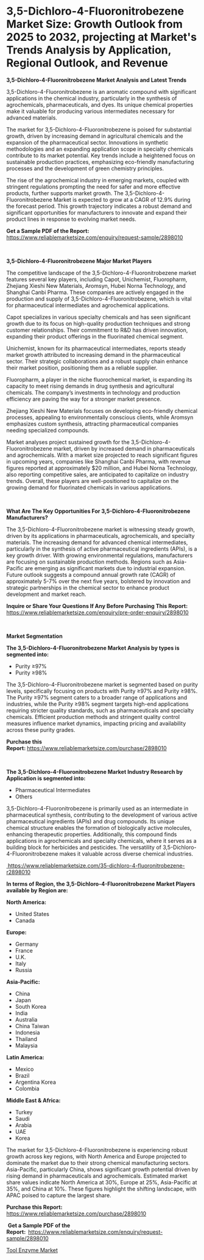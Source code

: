 <p><h1>3,5-Dichloro-4-Fluoronitrobezene Market Size: Growth Outlook from 2025 to 2032, projecting at Market's Trends Analysis by Application, Regional Outlook, and Revenue</h1></p><p><strong>3,5-Dichloro-4-Fluoronitrobezene Market Analysis and Latest Trends</strong></p>
<p><p>3,5-Dichloro-4-Fluoronitrobezene is an aromatic compound with significant applications in the chemical industry, particularly in the synthesis of agrochemicals, pharmaceuticals, and dyes. Its unique chemical properties make it valuable for producing various intermediates necessary for advanced materials.</p><p>The market for 3,5-Dichloro-4-Fluoronitrobezene is poised for substantial growth, driven by increasing demand in agricultural chemicals and the expansion of the pharmaceutical sector. Innovations in synthetic methodologies and an expanding application scope in specialty chemicals contribute to its market potential. Key trends include a heightened focus on sustainable production practices, emphasizing eco-friendly manufacturing processes and the development of green chemistry principles.</p><p>The rise of the agrochemical industry in emerging markets, coupled with stringent regulations prompting the need for safer and more effective products, further supports market growth. The 3,5-Dichloro-4-Fluoronitrobezene Market is expected to grow at a CAGR of 12.9% during the forecast period. This growth trajectory indicates a robust demand and significant opportunities for manufacturers to innovate and expand their product lines in response to evolving market needs.</p></p>
<p><strong>Get a Sample PDF of the Report:&nbsp;</strong> <a href="https://www.reliablemarketsize.com/enquiry/request-sample/2898010?utm_campaign=3555&utm_medium=2&utm_source=Github&utm_content=ia&utm_term=15032025&utm_id=35-dichloro-4-fluoronitrobezene">https://www.reliablemarketsize.com/enquiry/request-sample/2898010</a></p>
<p>&nbsp;</p>
<p><strong>3,5-Dichloro-4-Fluoronitrobezene Major Market Players</strong></p>
<p><p>The competitive landscape of the 3,5-Dichloro-4-Fluoronitrobezene market features several key players, including Capot, Unichemist, Fluoropharm, Zhejiang Xieshi New Materials, Aromsyn, Hubei Norna Technology, and Shanghai Canbi Pharma. These companies are actively engaged in the production and supply of 3,5-Dichloro-4-Fluoronitrobezene, which is vital for pharmaceutical intermediates and agrochemical applications.</p><p>Capot specializes in various specialty chemicals and has seen significant growth due to its focus on high-quality production techniques and strong customer relationships. Their commitment to R&D has driven innovation, expanding their product offerings in the fluorinated chemical segment.</p><p>Unichemist, known for its pharmaceutical intermediates, reports steady market growth attributed to increasing demand in the pharmaceutical sector. Their strategic collaborations and a robust supply chain enhance their market position, positioning them as a reliable supplier.</p><p>Fluoropharm, a player in the niche fluorochemical market, is expanding its capacity to meet rising demands in drug synthesis and agricultural chemicals. The company’s investments in technology and production efficiency are paving the way for a stronger market presence.</p><p>Zhejiang Xieshi New Materials focuses on developing eco-friendly chemical processes, appealing to environmentally conscious clients, while Aromsyn emphasizes custom synthesis, attracting pharmaceutical companies needing specialized compounds.</p><p>Market analyses project sustained growth for the 3,5-Dichloro-4-Fluoronitrobezene market, driven by increased demand in pharmaceuticals and agrochemicals. With a market size projected to reach significant figures in upcoming years, companies like Shanghai Canbi Pharma, with revenue figures reported at approximately $20 million, and Hubei Norna Technology, also reporting competitive sales, are anticipated to capitalize on industry trends. Overall, these players are well-positioned to capitalize on the growing demand for fluorinated chemicals in various applications.</p></p>
<p>&nbsp;</p>
<p><strong>What Are The Key Opportunities For 3,5-Dichloro-4-Fluoronitrobezene Manufacturers?</strong></p>
<p><p>The 3,5-Dichloro-4-Fluoronitrobezene market is witnessing steady growth, driven by its applications in pharmaceuticals, agrochemicals, and specialty materials. The increasing demand for advanced chemical intermediates, particularly in the synthesis of active pharmaceutical ingredients (APIs), is a key growth driver. With growing environmental regulations, manufacturers are focusing on sustainable production methods. Regions such as Asia-Pacific are emerging as significant markets due to industrial expansion. Future outlook suggests a compound annual growth rate (CAGR) of approximately 5-7% over the next five years, bolstered by innovation and strategic partnerships in the chemical sector to enhance product development and market reach.</p></p>
<p><strong>Inquire or Share Your Questions If Any Before Purchasing This Report:</strong> <a href="https://www.reliablemarketsize.com/enquiry/pre-order-enquiry/2898010?utm_campaign=3555&utm_medium=2&utm_source=Github&utm_content=ia&utm_term=15032025&utm_id=35-dichloro-4-fluoronitrobezene">https://www.reliablemarketsize.com/enquiry/pre-order-enquiry/2898010</a></p>
<p>&nbsp;</p>
<p><strong>Market Segmentation</strong></p>
<p><strong>The 3,5-Dichloro-4-Fluoronitrobezene Market Analysis by types is segmented into:</strong></p>
<p><ul><li>Purity ≥97%</li><li>Purity ≥98%</li></ul></p>
<p><p>The 3,5-Dichloro-4-Fluoronitrobezene market is segmented based on purity levels, specifically focusing on products with Purity ≥97% and Purity ≥98%. The Purity ≥97% segment caters to a broader range of applications and industries, while the Purity ≥98% segment targets high-end applications requiring stricter quality standards, such as pharmaceuticals and specialty chemicals. Efficient production methods and stringent quality control measures influence market dynamics, impacting pricing and availability across these purity grades.</p></p>
<p><strong>Purchase this Report:&nbsp;</strong><a href="https://www.reliablemarketsize.com/purchase/2898010?utm_campaign=3555&utm_medium=2&utm_source=Github&utm_content=ia&utm_term=15032025&utm_id=35-dichloro-4-fluoronitrobezene">https://www.reliablemarketsize.com/purchase/2898010</a></p>
<p>&nbsp;</p>
<p><strong>The 3,5-Dichloro-4-Fluoronitrobezene Market Industry Research by Application is segmented into:</strong></p>
<p><ul><li>Pharmaceutical Intermediates</li><li>Others</li></ul></p>
<p><p>3,5-Dichloro-4-Fluoronitrobezene is primarily used as an intermediate in pharmaceutical synthesis, contributing to the development of various active pharmaceutical ingredients (APIs) and drug compounds. Its unique chemical structure enables the formation of biologically active molecules, enhancing therapeutic properties. Additionally, this compound finds applications in agrochemicals and specialty chemicals, where it serves as a building block for herbicides and pesticides. The versatility of 3,5-Dichloro-4-Fluoronitrobezene makes it valuable across diverse chemical industries.</p></p>
<p><a href="https://www.reliablemarketsize.com/35-dichloro-4-fluoronitrobezene-r2898010?utm_campaign=3555&utm_medium=2&utm_source=Github&utm_content=ia&utm_term=15032025&utm_id=35-dichloro-4-fluoronitrobezene">&nbsp;https://www.reliablemarketsize.com/35-dichloro-4-fluoronitrobezene-r2898010</a></p>
<p><strong>In terms of Region, the 3,5-Dichloro-4-Fluoronitrobezene Market Players available by Region are:</strong></p>
<p>
    <p> <strong> North America: </strong>
        <ul>
            <li>United States</li>
            <li>Canada</li>
        </ul>
        </p> 
    <p> <strong> Europe: </strong>
        <ul>
            <li>Germany</li>
            <li>France</li>
            <li>U.K.</li>
            <li>Italy</li>
            <li>Russia</li>
        </ul>
        </p> 
    <p> <strong> Asia-Pacific: </strong>
        <ul>
            <li>China</li>
            <li>Japan</li>
            <li>South Korea</li>
            <li>India</li>
            <li>Australia</li>
            <li>China Taiwan</li>
            <li>Indonesia</li>
            <li>Thailand</li>
            <li>Malaysia</li>
        </ul>
        </p> 
    <p> <strong> Latin America: </strong>
        <ul>
            <li>Mexico</li>
            <li>Brazil</li>
            <li>Argentina Korea</li>
            <li>Colombia</li>
        </ul>
        </p> 
    <p> <strong> Middle East & Africa: </strong>
        <ul>
            <li>Turkey</li>
            <li>Saudi</li>
            <li>Arabia</li>
            <li>UAE</li>
            <li>Korea</li>
        </ul>
    </p>
    </p>
<p><p>The market for 3,5-Dichloro-4-Fluoronitrobezene is experiencing robust growth across key regions, with North America and Europe projected to dominate the market due to their strong chemical manufacturing sectors. Asia-Pacific, particularly China, shows significant growth potential driven by rising demand in pharmaceuticals and agrochemicals. Estimated market share values indicate North America at 30%, Europe at 25%, Asia-Pacific at 35%, and China at 10%. These figures highlight the shifting landscape, with APAC poised to capture the largest share.</p></p>
<p><strong>Purchase this Report: </strong><a href="https://www.reliablemarketsize.com/purchase/2898010?utm_campaign=3555&utm_medium=2&utm_source=Github&utm_content=ia&utm_term=15032025&utm_id=35-dichloro-4-fluoronitrobezene">https://www.reliablemarketsize.com/purchase/2898010</a></p>
<p>&nbsp;<strong>Get a Sample PDF of the Report:&nbsp;&nbsp;</strong><a href="https://www.reliablemarketsize.com/enquiry/request-sample/2898010?utm_campaign=3555&utm_medium=2&utm_source=Github&utm_content=ia&utm_term=15032025&utm_id=35-dichloro-4-fluoronitrobezene">https://www.reliablemarketsize.com/enquiry/request-sample/2898010</a></p>
<p><strong></strong></p>
<p><p><a href="https://github.com/signallaikun/Market-Research-Report-List-1/blob/main/tool-enzyme-market.md?utm_campaign=3555&utm_medium=2&utm_source=Github&utm_content=ia&utm_term=15032025&utm_id=35-dichloro-4-fluoronitrobezene">Tool Enzyme Market</a></p></p>